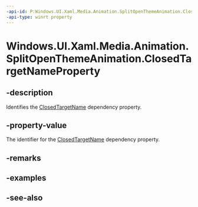 ```yaml
---
-api-id: P:Windows.UI.Xaml.Media.Animation.SplitOpenThemeAnimation.ClosedTargetNameProperty
-api-type: winrt property
---
```


<!-- Property syntax
public Windows.UI.Xaml.DependencyProperty ClosedTargetNameProperty { get; }
-->

# Windows.UI.Xaml.Media.Animation.SplitOpenThemeAnimation.ClosedTargetNameProperty

## -description
Identifies the [ClosedTargetName](splitopenthemeanimation_closedtargetname.md) dependency property.



## -property-value
The identifier for the [ClosedTargetName](splitopenthemeanimation_closedtargetname.md) dependency property.

## -remarks

## -examples

## -see-also
